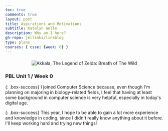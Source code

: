 ```yaml
---
toc: true
comments: true
layout: post
title: Aspirations and Motivations
subtitle: Katelyn Gelle
description: Why am I here?
gh-repo: jellinki/linkblog
type: plans
courses: { csse: {week: 0} }
---
```


<div style="text-align: center; margin-top: 20px; margin-bottom: 20px;">
  <img src="{{site.baseurl}}/images/akkalabotw.gif" alt="Akkala, The Legend of Zelda: Breath of The Wild" />
</div>  


### PBL Unit 1 / Week 0
{: .box-success}
I joined Computer Science because, even though I'm planning on majoring in biology-related fields, I feel that having at least some background in computer science is very helpful, especially in today's digital age. 
 
{: .box-success}
This year, I hope to be able to gain a lot more experience and knowledge in coding, since I didn't really know anything about it before. I'll keep working hard and trying new things!